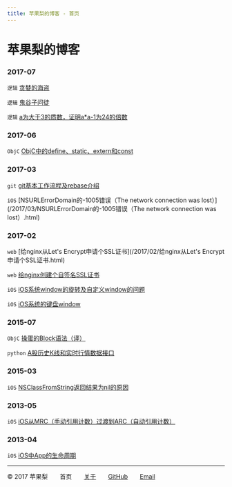 ```yaml
---
title: 苹果梨的博客 - 首页
---
```


# 苹果梨的博客

### 2017-07

`逻辑` [贪婪的海盗](/2017/07/贪婪的海盗.html)

`逻辑` [鬼谷子问徒](/2017/07/鬼谷子问徒.html)

`逻辑` [a为大于3的质数，证明a*a-1为24的倍数](/2017/07/a为大于3的质数，证明a*a-1为24的倍数.html)

### 2017-06

`ObjC` [ObjC中的define、static、extern和const](/2017/06/ObjC中的define、static、extern和const.html)

### 2017-03

`git` [git基本工作流程及rebase介绍](/2017/03/git基本工作流程及rebase介绍.html)

`iOS` [NSURLErrorDomain的-1005错误（The network connection was lost）](/2017/03/NSURLErrorDomain的-1005错误（The network connection was lost）.html)

### 2017-02

`web` [给nginx从Let's Encrypt申请个SSL证书](/2017/02/给nginx从Let's Encrypt申请个SSL证书.html)

`web` [给nginx创建个自签名SSL证书](/2017/02/给nginx创建个自签名SSL证书.html)

`iOS` [iOS系统window的旋转及自定义window的问题](/2017/02/iOS系统window的旋转及自定义window的问题.html)

`iOS` [iOS系统的键盘window](/2017/02/iOS系统的键盘window.html)

### 2015-07

`ObjC` [操蛋的Block语法（译）](/2015/07/操蛋的Block语法（译）.html)

`python` [A股历史K线和实时行情数据接口](/2015/07/A股历史K线和实时行情数据接口.html)

### 2015-03

`iOS` [NSClassFromString返回结果为nil的原因](/2015/03/NSClassFromString返回结果为nil的原因.html)

### 2013-05

`iOS` [iOS从MRC（手动引用计数）过渡到ARC（自动引用计数）](/2013/05/iOS从MRC（手动引用计数）过渡到ARC（自动引用计数）.html)

### 2013-04

`iOS` [iOS中App的生命周期](/2013/04/iOS中App的生命周期.html)

------

© 2017 苹果梨　　首页　　[关于](/about.html)　　[GitHub](https://github.com/HarrisonXi)　　[Email](mailto:gpra8764@gmail.com)
